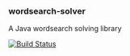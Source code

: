 ### wordsearch-solver
A Java wordsearch solving library

[![Build Status](https://travis-ci.org/rishihahs/wordsearch-solver.png)](https://travis-ci.org/rishihahs]/wordsearch-solver)
